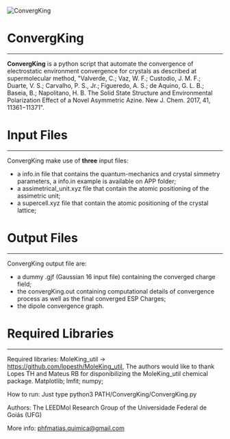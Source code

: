 ![ConvergKing](https://user-images.githubusercontent.com/71854729/165822220-36ace15b-dc87-4266-aeb5-4ee5680e9fdc.png)

# ConvergKing
---

**ConvergKing** is a python script that automate the convergence of electrostatic environment convergence for crystals as described at supermolecular method, "Valverde, C.; Vaz, W. F.; Custodio, J. M. F.; Duarte, V. S.; Carvalho, P. S., Jr.; Figueredo, A. S.; de Aquino, G. L. B.; Baseia, B.; Napolitano, H. B. The Solid State Structure and Environmental Polarization Effect of a Novel Asymmetric Azine. New J. Chem. 2017, 41, 11361−11371".

# Input Files
---

ConvergKing make use of **three** input files: 
    <ul>
    <li>a info.in file that contains the quantum-mechanics and crystal simmetry parameters, a info.in example is available on APP folder;</li>
    <li>a assimetrical_unit.xyz file that contain the atomic positioning of the assimetric unit;</li>
    <li>a supercell.xyz file that contain the atomic positioning of the crystal lattice;</li>
    </ul>

# Output Files
---

ConvergKing output file are:
    <ul>
    <li>a dummy .gjf (Gaussian 16 input file) containing the converged charge field;</li>
    <li>the convergKing.out containing computational details of convergence process as well as the final converged ESP Charges;</li>
    <li>the dipole convergence graph.</li>
    </ul>

# Required Libraries
---

Required libraries:
    MoleKing_util -> https://github.com/lopesth/MoleKing_util, The authors would like to thank Lopes TH and Mateus RB for disponibilizing the MoleKing_util chemical package. 
    Matplotlib;
    lmfit;
    numpy;

How to run:
    Just type python3 PATH/ConvergKing/ConvergKing.py

Authors: The LEEDMol Research Group of the Universidade Federal de Goiás (UFG)

More info:
    phfmatias.quimica@gmail.com
